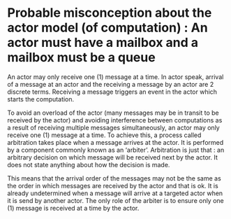 # Probable misconception about the actor model (of computation) : An actor must have a mailbox and a mailbox must be a queue

An actor may only receive one (1) message at a time. In actor speak, arrival of a message at an actor and the receiving a message by an actor are 2 discrete terms. Receiving a message triggers an event in the actor which starts the computation.

To avoid an overload of the actor (many messages may be in transit to be received by the actor) and avoiding interference between computations as a result of receiving multiple messages simultaneously, an actor may only receive one (1) message at a time. To achieve this, a process called arbitration takes place when a message arrives at the actor. It is performed by a component commonly known as an ‘arbiter’. Arbitration is just that : an arbitrary decision on which message will be received next by the actor. It does not state anything about how the decision is made.

This means that the arrival order of the messages may not be the same as the order in which messages are received by the actor and that is ok. It is already undetermined when a message will arrive at a targeted actor when it is send by another actor. The only role of the arbiter is to ensure only one (1) message is received at a time by the actor.